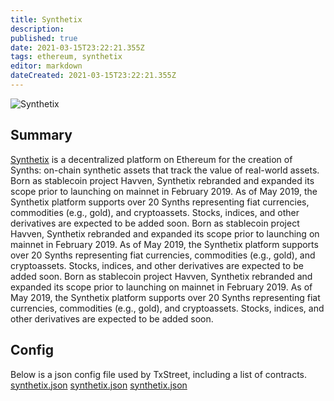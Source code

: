 ```yaml
---
title: Synthetix
description:
published: true
date: 2021-03-15T23:22:21.355Z
tags: ethereum, synthetix
editor: markdown
dateCreated: 2021-03-15T23:22:21.355Z
---
```


![Synthetix](https://txstreet.com/static/img/singles/house_logos/synthetix.png)

## Summary

<a href="https://www.synthetix.io/" target="_blank">Synthetix</a> is a decentralized platform on Ethereum for the creation of Synths: on-chain synthetic assets that track the value of real-world assets. Born as stablecoin project Havven, Synthetix rebranded and expanded its scope prior to launching on mainnet in February 2019. As of May 2019, the Synthetix platform supports over 20 Synths representing fiat currencies, commodities (e.g., gold), and cryptoassets. Stocks, indices, and other derivatives are expected to be added soon. Born as stablecoin project Havven, Synthetix rebranded and expanded its scope prior to launching on mainnet in February 2019. As of May 2019, the Synthetix platform supports over 20 Synths representing fiat currencies, commodities (e.g., gold), and cryptoassets. Stocks, indices, and other derivatives are expected to be added soon. Born as stablecoin project Havven, Synthetix rebranded and expanded its scope prior to launching on mainnet in February 2019. As of May 2019, the Synthetix platform supports over 20 Synths representing fiat currencies, commodities (e.g., gold), and cryptoassets. Stocks, indices, and other derivatives are expected to be added soon.

## Config

Below is a json config file used by TxStreet, including a list of contracts. [synthetix.json](/ethereum/houses/synthetix.json) [synthetix.json](/ethereum/houses/synthetix.json) [synthetix.json](/ethereum/houses/synthetix.json)